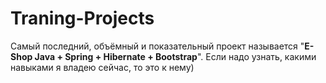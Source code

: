 # Traning-Projects

Самый последний, объёмный и показательный проект называется "<b>E-Shop Java + Spring + Hibernate + Bootstrap</b>". 
Если надо узнать, какими навыками я владею сейчас, то это к нему)
